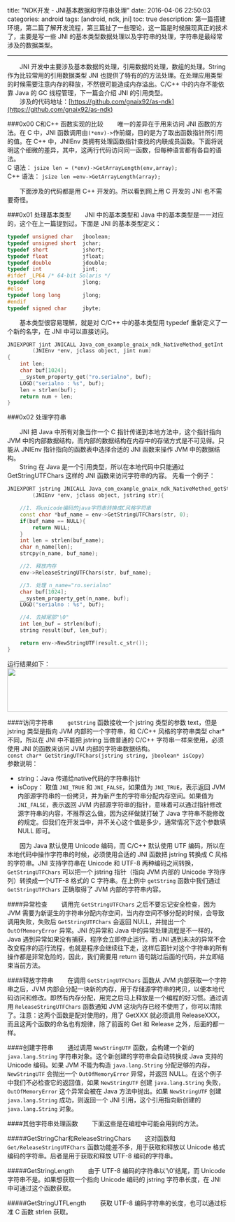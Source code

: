 title: "NDK开发 - JNI基本数据和字符串处理"
date: 2016-04-06 22:50:03
categories: android
tags: [android, ndk, jni]
toc: true
description: 第一篇搭建环境，第二篇了解开发流程，第三篇扯了一些理论，这一篇是时候展现真正的技术了，主要是写一些 JNI 的基本类型数据处理以及字符串的处理，字符串是最经常涉及的数据类型。

---

　　JNI 开发中主要涉及基本数据的处理，引用数据的处理，数组的处理。String 作为比较常用的引用数据类型 JNI 也提供了特有的的方法处理。在处理应用类型的时候需要注意内存的释放，不然很可能造成内存溢出。C/C++ 中的内存不能依靠 Java 的 GC 线程管理，下一篇会介绍 JNI 的引用类型。    
　　涉及的代码地址：[https://github.com/gnaix92/as-ndk](https://github.com/gnaix92/as-ndk)

###0x00 C和C++ 函数实现的比较
　　唯一的差异在于用来访问 JNI 函数的方法。在 C 中，JNI 函数调用由`(*env)->`作前缀，目的是为了取出函数指针所引用的值。在 C++ 中，JNIEnv 类拥有处理函数指针查找的内联成员函数。下面将说明这个细微的差异，其中，这两行代码访问同一函数，但每种语言都有各自的语法。    
C 语法： `jsize len = (*env)->GetArrayLength(env,array);`   
C++ 语法： `jsize len =env->GetArrayLength(array);`

　　下面涉及的代码都是用 C++ 开发的。所以看到网上用 C 开发的 JNI 也不需要奇怪。

###0x01 处理基本类型
　　JNI 中的基本类型和 Java 中的基本类型是一一对应的，这个在上一篇提到过。下面是 JNI 的基本类型定义：    

``` c++
typedef unsigned char   jboolean;  
typedef unsigned short  jchar;  
typedef short           jshort;  
typedef float           jfloat;  
typedef double          jdouble;  
typedef int             jint;  
#ifdef _LP64 /* 64-bit Solaris */  
typedef long            jlong;  
#else  
typedef long long       jlong;  
#endif  
typedef signed char     jbyte;
```
　　基本类型很容易理解，就是对 C/C++ 中的基本类型用 typedef 重新定义了一个新的名字，在 JNI 中可以直接访问。    

```c++
JNIEXPORT jint JNICALL Java_com_example_gnaix_ndk_NativeMethod_getInt
        (JNIEnv *env, jclass object, jint num)
{
    int len;
    char buf[1024];
    __system_property_get("ro.serialno", buf);
    LOGD("serialno : %s", buf);
    len = strlen(buf);
    return num + len;
}
```

###0x02 处理字符串

　　JNI 把 Java 中所有对象当作一个 C 指针传递到本地方法中，这个指针指向 JVM 中的内部数据结构，而内部的数据结构在内存中的存储方式是不可见得。只能从 JNIEnv 指针指向的函数表中选择合适的 JNI 函数来操作 JVM 中的数据结构。    
　　String 在 Java 是一个引用类型，所以在本地代码中只能通过GetStringUTFChars 这样的 JNI 函数来访问字符串的内容。
先看一个例子：

```c++
JNIEXPORT jstring JNICALL Java_com_example_gnaix_ndk_NativeMethod_getString
        (JNIEnv *env, jclass object, jstring str){

    //1. 将unicode编码的java字符串转换成C风格字符串
    const char *buf_name = env->GetStringUTFChars(str, 0);
    if(buf_name == NULL){
        return NULL;
    }
    int len = strlen(buf_name);
    char n_name[len];
    strcpy(n_name, buf_name);

    //2. 释放内存
    env->ReleaseStringUTFChars(str, buf_name);

    //3. 处理 n_name="ro.serialno"
    char buf[1024];
    __system_property_get(n_name, buf);
    LOGD("serialno : %s", buf);

    //4. 去掉尾部"\0"
    int len_buf = strlen(buf);
    string result(buf, len_buf);

    return env->NewStringUTF(result.c_str());
}
```
运行结果如下：
<img width=700px height=100px src="https://gnaix92.github.io/blog_images/ndk/4.png" style="display:inline-block"/>

####访问字符串
　　`getString` 函数接收一个 jstring 类型的参数 text，但是 jstring 类型是指向 JVM 内部的一个字符串，和 C/C++ 风格的字符串类型 char* 不同，所以在 JNI 中不能把 jstring 当做普通的 C/C++ 字符串一样来使用，必须使用 JNI 的函数来访问 JVM 内部的字符串数据结构。    
`const char* GetStringUTFChars(jstring string, jboolean* isCopy)`   
参数说明： 
    
- string：Java 传递给native代码的字符串指针
- isCopy： 取值 `JNI_TRUE` 和 `JNI_FALSE`，如果值为 `JNI_TRUE`，表示返回 JVM 内部源字符串的一份拷贝，并为新产生的字符串分配内存空间。如果值为 `JNI_FALSE`，表示返回 JVM 内部源字符串的指针，意味着可以通过指针修改源字符串的内容，不推荐这么做，因为这样做就打破了 Java 字符串不能修改的规定。但我们在开发当中，并不关心这个值是多少，通常情况下这个参数填 NULL 即可。   
 
　　因为 Java 默认使用 Unicode 编码，而 C/C++ 默认使用 UTF 编码，所以在本地代码中操作字符串的时候，必须使用合适的 JNI 函数把 jstring 转换成 C 风格的字符串。JNI 支持字符串在 Unicode 和 UTF-8 两种编码之间转换，`GetStringUTFChars` 可以把一个 jstring 指针（指向 JVM 内部的 Unicode 字符序列）转换成一个UTF-8 格式的 C 字符串。在上例中 `getString` 函数中我们通过 `GetStringUTFChars` 正确取得了 JVM 内部的字符串内容。

####异常检查
　　调用完 `GetStringUTFChars` 之后不要忘记安全检查，因为 JVM 需要为新诞生的字符串分配内存空间，当内存空间不够分配的时候，会导致调用失败，失败后 `GetStringUTFChars` 会返回 NULL，并抛出一个 `OutOfMemoryError` 异常。JNI 的异常和 Java 中的异常处理流程是不一样的，Java 遇到异常如果没有捕获，程序会立即停止运行。而 JNI 遇到未决的异常不会改变程序的运行流程，也就是程序会继续往下走，这样后面针对这个字符串的所有操作都是非常危险的，因此，我们需要用 return 语句跳过后面的代码，并立即结束当前方法。

####释放字符串
　　在调用 `GetStringUTFChars` 函数从 JVM 内部获取一个字符串之后，JVM 内部会分配一块新的内存，用于存储源字符串的拷贝，以便本地代码访问和修改。即然有内存分配，用完之后马上释放是一个编程的好习惯。通过调用 `ReleaseStringUTFChars` 函数通知 JVM 这块内存已经不使用了，你可以清除了。注意：这两个函数是配对使用的，用了 GetXXX 就必须调用 ReleaseXXX，而且这两个函数的命名也有规律，除了前面的 Get 和 Release 之外，后面的都一样。

####创建字符串
　　通过调用 `NewStringUTF` 函数，会构建一个新的 `java.lang.String` 字符串对象。这个新创建的字符串会自动转换成 Java 支持的 Unicode 编码。如果 JVM 不能为构造 `java.lang.String` 分配足够的内存，`NewStringUTF` 会抛出一个 `OutOfMemoryError` 异常，并返回 NULL。在这个例子中我们不必检查它的返回值，如果 `NewStringUTF` 创建 `java.lang.String` 失败，`OutOfMemoryError` 这个异常会被在 Java 方法中抛出。如果 `NewStringUTF` 创建 `java.lang.String` 成功，则返回一个 JNI 引用，这个引用指向新创建的`java.lang.String` 对象。

####其他字符串处理函数
　　下面这些是在编程中可能会用到的方法。

#####GetStringChar和ReleaseStringChars
　　这对函数和 `Get/ReleaseStringUTFChars` 函数功能差不多，用于获取和释放以 Unicode 格式编码的字符串。后者是用于获取和释放 UTF-8 编码的字符串。

#####GetStringLength
　　由于 UTF-8 编码的字符串以'\0'结尾，而 Unicode 字符串不是。如果想获取一个指向 Unicode 编码的 jstring 字符串长度，在 JNI 中可通过这个函数获取。

#####GetStringUTFLength
　　获取 UTF-8 编码字符串的长度，也可以通过标准 C 函数 strlen 获取。